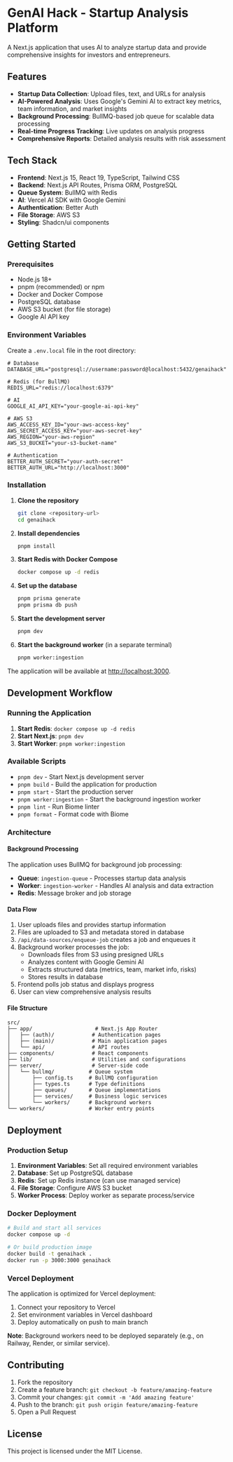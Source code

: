 # GenAI Hack - Startup Analysis Platform

A Next.js application that uses AI to analyze startup data and provide comprehensive insights for investors and entrepreneurs.

## Features

- **Startup Data Collection**: Upload files, text, and URLs for analysis
- **AI-Powered Analysis**: Uses Google's Gemini AI to extract key metrics, team information, and market insights
- **Background Processing**: BullMQ-based job queue for scalable data processing
- **Real-time Progress Tracking**: Live updates on analysis progress
- **Comprehensive Reports**: Detailed analysis results with risk assessment

## Tech Stack

- **Frontend**: Next.js 15, React 19, TypeScript, Tailwind CSS
- **Backend**: Next.js API Routes, Prisma ORM, PostgreSQL
- **Queue System**: BullMQ with Redis
- **AI**: Vercel AI SDK with Google Gemini
- **Authentication**: Better Auth
- **File Storage**: AWS S3
- **Styling**: Shadcn/ui components

## Getting Started

### Prerequisites

- Node.js 18+
- pnpm (recommended) or npm
- Docker and Docker Compose
- PostgreSQL database
- AWS S3 bucket (for file storage)
- Google AI API key

### Environment Variables

Create a `.env.local` file in the root directory:

```env
# Database
DATABASE_URL="postgresql://username:password@localhost:5432/genaihack"

# Redis (for BullMQ)
REDIS_URL="redis://localhost:6379"

# AI
GOOGLE_AI_API_KEY="your-google-ai-api-key"

# AWS S3
AWS_ACCESS_KEY_ID="your-aws-access-key"
AWS_SECRET_ACCESS_KEY="your-aws-secret-key"
AWS_REGION="your-aws-region"
AWS_S3_BUCKET="your-s3-bucket-name"

# Authentication
BETTER_AUTH_SECRET="your-auth-secret"
BETTER_AUTH_URL="http://localhost:3000"
```

### Installation

1. **Clone the repository**

   ```bash
   git clone <repository-url>
   cd genaihack
   ```

2. **Install dependencies**

   ```bash
   pnpm install
   ```

3. **Start Redis with Docker Compose**

   ```bash
   docker compose up -d redis
   ```

4. **Set up the database**

   ```bash
   pnpm prisma generate
   pnpm prisma db push
   ```

5. **Start the development server**

   ```bash
   pnpm dev
   ```

6. **Start the background worker** (in a separate terminal)
   ```bash
   pnpm worker:ingestion
   ```

The application will be available at [http://localhost:3000](http://localhost:3000).

## Development Workflow

### Running the Application

1. **Start Redis**: `docker compose up -d redis`
2. **Start Next.js**: `pnpm dev`
3. **Start Worker**: `pnpm worker:ingestion`

### Available Scripts

- `pnpm dev` - Start Next.js development server
- `pnpm build` - Build the application for production
- `pnpm start` - Start the production server
- `pnpm worker:ingestion` - Start the background ingestion worker
- `pnpm lint` - Run Biome linter
- `pnpm format` - Format code with Biome

### Architecture

#### Background Processing

The application uses BullMQ for background job processing:

- **Queue**: `ingestion-queue` - Processes startup data analysis
- **Worker**: `ingestion-worker` - Handles AI analysis and data extraction
- **Redis**: Message broker and job storage

#### Data Flow

1. User uploads files and provides startup information
2. Files are uploaded to S3 and metadata stored in database
3. `/api/data-sources/enqueue-job` creates a job and enqueues it
4. Background worker processes the job:
   - Downloads files from S3 using presigned URLs
   - Analyzes content with Google Gemini AI
   - Extracts structured data (metrics, team, market info, risks)
   - Stores results in database
5. Frontend polls job status and displays progress
6. User can view comprehensive analysis results

#### File Structure

```
src/
├── app/                    # Next.js App Router
│   ├── (auth)/            # Authentication pages
│   ├── (main)/            # Main application pages
│   └── api/               # API routes
├── components/            # React components
├── lib/                   # Utilities and configurations
├── server/                # Server-side code
│   └── bullmq/           # Queue system
│       ├── config.ts     # BullMQ configuration
│       ├── types.ts      # Type definitions
│       ├── queues/       # Queue implementations
│       ├── services/     # Business logic services
│       └── workers/      # Background workers
└── workers/              # Worker entry points
```

## Deployment

### Production Setup

1. **Environment Variables**: Set all required environment variables
2. **Database**: Set up PostgreSQL database
3. **Redis**: Set up Redis instance (can use managed service)
4. **File Storage**: Configure AWS S3 bucket
5. **Worker Process**: Deploy worker as separate process/service

### Docker Deployment

```bash
# Build and start all services
docker compose up -d

# Or build production image
docker build -t genaihack .
docker run -p 3000:3000 genaihack
```

### Vercel Deployment

The application is optimized for Vercel deployment:

1. Connect your repository to Vercel
2. Set environment variables in Vercel dashboard
3. Deploy automatically on push to main branch

**Note**: Background workers need to be deployed separately (e.g., on Railway, Render, or similar service).

## Contributing

1. Fork the repository
2. Create a feature branch: `git checkout -b feature/amazing-feature`
3. Commit your changes: `git commit -m 'Add amazing feature'`
4. Push to the branch: `git push origin feature/amazing-feature`
5. Open a Pull Request

## License

This project is licensed under the MIT License.
